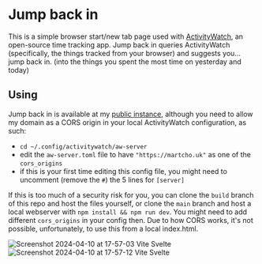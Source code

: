 # Jump back in
This is a simple browser start/new tab page used with [ActivityWatch](https://activitywatch.net/), an open-source time tracking app.
Jump back in queries ActivityWatch (specifically, the things tracked from your browser) and suggests you... jump back in. (into the things you spent the most time on yesterday and today)

## Using

Jump back in is available at my [public instance](https://martcho.uk/app/jumpbackin), although you need to allow my domain as a CORS origin in your local ActivityWatch configuration, as such:
- `cd ~/.config/activitywatch/aw-server`
- edit the `aw-server.toml` file to have `"https://martcho.uk"` as one of the `cors_origins`
- if this is your first time editing this config file, you might need to uncomment (remove the `#`) the 5 lines for `[server]`

If this is too much of a security risk for you, you can clone the `build` branch of this repo and host the files yourself, or clone the `main` branch and host a local webserver with `npm install && npm run dev`.
You might need to add different `cors_origins` in your config then. Due to how CORS works, it's not possible, unfortunately, to use this from a local index.html.

![Screenshot 2024-04-10 at 17-57-03 Vite Svelte](https://github.com/janmartchouk/jumpbackin/assets/19735475/c5f38535-20ce-4b78-aff3-4a85476efd39)
![Screenshot 2024-04-10 at 17-57-12 Vite Svelte](https://github.com/janmartchouk/jumpbackin/assets/19735475/55db2781-c383-41ec-99e0-55f1e52328c1)

